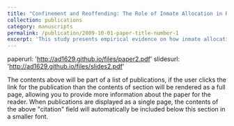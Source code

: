 ```yaml
---
title: "Confinement and Reoffending: The Role of Inmate Allocation in Recidivism"
collection: publications
category: manuscripts
permalink: /publication/2009-10-01-paper-title-number-1
excerpt: 'This study presents empirical evidence on how inmate allocation within prisons influences post-release criminal behavior in Chile. Employing a sharp regression discontinuity design, I show that first-time offenders placed with peers who are more actively involved in criminal activities are almost twice as likely  to be re-incarcerated after release. I investigate four potential channels influencing post-release behavior: job market stigma, prison facilities, peer dynamics, and the impact of peer influence on participation in rehabilitation programs. Descriptive analysis suggests that while job market stigma and prison infrastructure have limited impact, the main findings are likely driven by peer effects and the role of peer dynamics in decisions to participate in rehabilitation programs. Furthermore, peer effects appear to be more substantial among individuals with higher criminal profiles. This finding implies that mixing inmates with diverse criminal profiles may be a potential strategy to reduce overall recidivism. These results carry significant implications for policymakers and stakeholders striving to lower recidivism rates via improved strategies in prison allocation.'
---
```

paperurl: 'http://ad1629.github.io/files/paper2.pdf'
slidesurl: 'http://ad1629.github.io/files/slides2.pdf'


The contents above will be part of a list of publications, if the user clicks the link for the publication than the contents of section will be rendered as a full page, allowing you to provide more information about the paper for the reader. When publications are displayed as a single page, the contents of the above "citation" field will automatically be included below this section in a smaller font.
